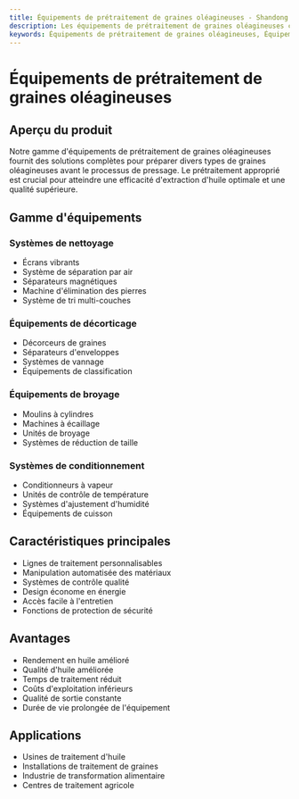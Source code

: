 ```yaml
---
title: Équipements de prétraitement de graines oléagineuses - Shandong Shengshi Hecheng Machinery Co., Ltd.
description: Les équipements de prétraitement de graines oléagineuses constituent une partie importante de la ligne de production d'extrusion d'huile, incluant les équipements de nettoyage, de séchage, de broyage, affectant directement la qualité finale du produit et améliorant le rendement en huile.
keywords: Équipements de prétraitement de graines oléagineuses, Équipements de prétraitement de graines oléagineuses, Équipements de nettoyage, Équipements de séchage, Équipements de broyage, Prétraitement de graines oléagineuses, Équipements de prétraitement, Machine de nettoyage de graines oléagineuses, Séchoir de graines oléagineuses, Broyeur de graines oléagineuses, Ligne de prétraitement, Processus de prétraitement de graines oléagineuses
---
```


# Équipements de prétraitement de graines oléagineuses

## Aperçu du produit

Notre gamme d'équipements de prétraitement de graines oléagineuses fournit des solutions complètes pour préparer divers types de graines oléagineuses avant le processus de pressage. Le prétraitement approprié est crucial pour atteindre une efficacité d'extraction d'huile optimale et une qualité supérieure.

## Gamme d'équipements

### Systèmes de nettoyage
- Écrans vibrants
- Système de séparation par air
- Séparateurs magnétiques
- Machine d'élimination des pierres
- Système de tri multi-couches

### Équipements de décorticage
- Décorceurs de graines
- Séparateurs d'enveloppes
- Systèmes de vannage
- Équipements de classification

### Équipements de broyage
- Moulins à cylindres
- Machines à écaillage
- Unités de broyage
- Systèmes de réduction de taille

### Systèmes de conditionnement
- Conditionneurs à vapeur
- Unités de contrôle de température
- Systèmes d'ajustement d'humidité
- Équipements de cuisson

## Caractéristiques principales

- Lignes de traitement personnalisables
- Manipulation automatisée des matériaux
- Systèmes de contrôle qualité
- Design économe en énergie
- Accès facile à l'entretien
- Fonctions de protection de sécurité

## Avantages

- Rendement en huile amélioré
- Qualité d'huile améliorée
- Temps de traitement réduit
- Coûts d'exploitation inférieurs
- Qualité de sortie constante
- Durée de vie prolongée de l'équipement

## Applications

- Usines de traitement d'huile
- Installations de traitement de graines
- Industrie de transformation alimentaire
- Centres de traitement agricole